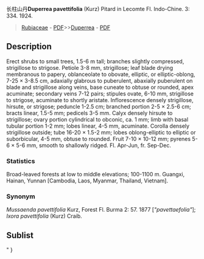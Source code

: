 长柱山丹**Duperrea pavettifolia** (Kurz) Pitard in Lecomte Fl. Indo-Chine. 3: 334. 1924.

> [Rubiaceae](http://www.iplant.cn/info/Rubiaceae?t=foc) - [PDF](http://www.iplant.cn/foc/pdf/Rubiaceae.pdf)>>[Duperrea](http://www.iplant.cn/info/Duperrea?t=foc) - [PDF](http://www.iplant.cn/foc/pdf/Duperrea.pdf)

## Description

Erect shrubs to small trees, 1.5-6 m tall; branches slightly compressed, strigillose to strigose. Petiole 3-8 mm, strigillose; leaf blade drying membranous to papery, oblanceolate to obovate, elliptic, or elliptic-oblong, 7-25 × 3-8.5 cm, adaxially glabrous to puberulent, abaxially puberulent on blade and strigillose along veins, base cuneate to obtuse or rounded, apex acuminate; secondary veins 7-12 pairs; stipules ovate, 6-10 mm, strigillose to strigose, acuminate to shortly aristate. Inflorescence densely strigillose, hirsute, or strigose; peduncle 1-2.5 cm; branched portion 2-5 × 2.5-6 cm; bracts linear, 1.5-5 mm; pedicels 3-5 mm. Calyx densely hirsute to strigillose; ovary portion cylindrical to obconic, ca. 1 mm; limb with basal tubular portion 1-2 mm; lobes linear, 4-5 mm, acuminate. Corolla densely strigillose outside; tube 16-20 × 1.5-2 mm; lobes oblong-elliptic to elliptic or suborbicular, 4-5 mm, obtuse to rounded. Fruit 7-10 × 10-12 mm; pyrenes 5-6 × 5-6 mm, smooth to shallowly ridged. Fl. Apr-Jun, fr. Sep-Dec.

### Statistics
Broad-leaved forests at low to middle elevations; 100-1100 m. Guangxi, Hainan, Yunnan [Cambodia, Laos, Myanmar, Thailand, Vietnam].

### Synonym
*Mussaenda pavettifolia* Kurz, Forest Fl. Burma 2: 57. 1877 [*\"pavettaefolia\"*]; *Ixora pavettifolia* (Kurz) Craib.


## Sublist
"
}